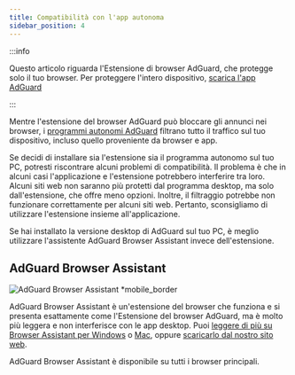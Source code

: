 ```yaml
---
title: Compatibilità con l'app autonoma
sidebar_position: 4
---
```


:::info

Questo articolo riguarda l'Estensione di browser AdGuard, che protegge solo il tuo browser. Per proteggere l'intero dispositivo, [scarica l'app AdGuard](https://agrd.io/download-kb-adblock)

:::

Mentre l'estensione del browser AdGuard può bloccare gli annunci nei browser, i [programmi autonomi AdGuard](/adguard-browser-extension/comparison-standalone) filtrano tutto il traffico sul tuo dispositivo, incluso quello proveniente da browser e app.

Se decidi di installare sia l'estensione sia il programma autonomo sul tuo PC, potresti riscontrare alcuni problemi di compatibilità. Il problema è che in alcuni casi l'applicazione e l'estensione potrebbero interferire tra loro. Alcuni siti web non saranno più protetti dal programma desktop, ma solo dall'estensione, che offre meno opzioni. Inoltre, il filtraggio potrebbe non funzionare correttamente per alcuni siti web. Pertanto, sconsigliamo di utilizzare l'estensione insieme all'applicazione.

Se hai installato la versione desktop di AdGuard sul tuo PC, è meglio utilizzare l'assistente AdGuard Browser Assistant invece dell'estensione.

## AdGuard Browser Assistant

![AdGuard Browser Assistant \*mobile\_border](https://cdn.adtidy.org/content/kb/ad_blocker/browser_extension/ad_blocker_browser_extension_assistant.png)

AdGuard Browser Assistant è un'estensione del browser che funziona e si presenta esattamente come l'Estensione del browser AdGuard, ma è molto più leggera e non interferisce con le app desktop. Puoi [leggere di più su Browser Assistant per Windows](/adguard-for-windows/browser-assistant) o [Mac](/adguard-for-mac/features/browser-assistant), oppure [scaricarlo dal nostro sito web](https://adguard.com/adguard-assistant/overview.html).

AdGuard Browser Assistant è disponibile su tutti i browser principali.
